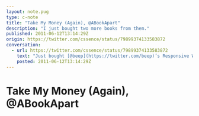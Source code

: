```yaml
---
layout: note.pug
type: c-note
title: "Take My Money (Again), @ABookApart"
description: "I just bought two more books from them."
published: 2011-06-12T13:14:29Z
origin: https://twitter.com/cssence/status/79899374133583872
conversation:
  - url: https://twitter.com/cssence/status/79899374133583872
    text: "Just bought [@beep](https://twitter.com/beep)’s Responsive Web Design and [@kissane](https://twitter.com/kissane)’s The Elements Of Content Strategy [@abookapart](https://twitter.com/abookapart)"
    posted: 2011-06-12T13:14:29Z
---
```


# Take My Money (Again), @ABookApart
